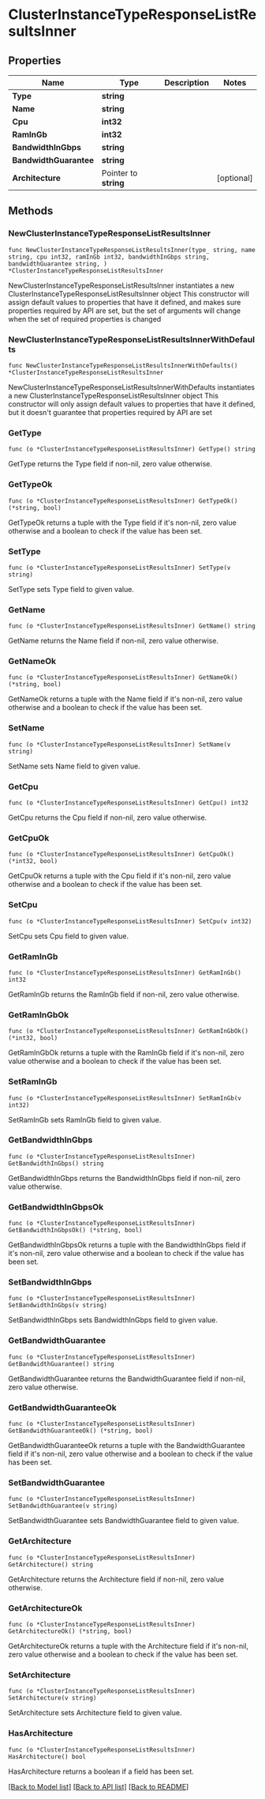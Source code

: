 # ClusterInstanceTypeResponseListResultsInner

## Properties

Name | Type | Description | Notes
------------ | ------------- | ------------- | -------------
**Type** | **string** |  | 
**Name** | **string** |  | 
**Cpu** | **int32** |  | 
**RamInGb** | **int32** |  | 
**BandwidthInGbps** | **string** |  | 
**BandwidthGuarantee** | **string** |  | 
**Architecture** | Pointer to **string** |  | [optional] 

## Methods

### NewClusterInstanceTypeResponseListResultsInner

`func NewClusterInstanceTypeResponseListResultsInner(type_ string, name string, cpu int32, ramInGb int32, bandwidthInGbps string, bandwidthGuarantee string, ) *ClusterInstanceTypeResponseListResultsInner`

NewClusterInstanceTypeResponseListResultsInner instantiates a new ClusterInstanceTypeResponseListResultsInner object
This constructor will assign default values to properties that have it defined,
and makes sure properties required by API are set, but the set of arguments
will change when the set of required properties is changed

### NewClusterInstanceTypeResponseListResultsInnerWithDefaults

`func NewClusterInstanceTypeResponseListResultsInnerWithDefaults() *ClusterInstanceTypeResponseListResultsInner`

NewClusterInstanceTypeResponseListResultsInnerWithDefaults instantiates a new ClusterInstanceTypeResponseListResultsInner object
This constructor will only assign default values to properties that have it defined,
but it doesn't guarantee that properties required by API are set

### GetType

`func (o *ClusterInstanceTypeResponseListResultsInner) GetType() string`

GetType returns the Type field if non-nil, zero value otherwise.

### GetTypeOk

`func (o *ClusterInstanceTypeResponseListResultsInner) GetTypeOk() (*string, bool)`

GetTypeOk returns a tuple with the Type field if it's non-nil, zero value otherwise
and a boolean to check if the value has been set.

### SetType

`func (o *ClusterInstanceTypeResponseListResultsInner) SetType(v string)`

SetType sets Type field to given value.


### GetName

`func (o *ClusterInstanceTypeResponseListResultsInner) GetName() string`

GetName returns the Name field if non-nil, zero value otherwise.

### GetNameOk

`func (o *ClusterInstanceTypeResponseListResultsInner) GetNameOk() (*string, bool)`

GetNameOk returns a tuple with the Name field if it's non-nil, zero value otherwise
and a boolean to check if the value has been set.

### SetName

`func (o *ClusterInstanceTypeResponseListResultsInner) SetName(v string)`

SetName sets Name field to given value.


### GetCpu

`func (o *ClusterInstanceTypeResponseListResultsInner) GetCpu() int32`

GetCpu returns the Cpu field if non-nil, zero value otherwise.

### GetCpuOk

`func (o *ClusterInstanceTypeResponseListResultsInner) GetCpuOk() (*int32, bool)`

GetCpuOk returns a tuple with the Cpu field if it's non-nil, zero value otherwise
and a boolean to check if the value has been set.

### SetCpu

`func (o *ClusterInstanceTypeResponseListResultsInner) SetCpu(v int32)`

SetCpu sets Cpu field to given value.


### GetRamInGb

`func (o *ClusterInstanceTypeResponseListResultsInner) GetRamInGb() int32`

GetRamInGb returns the RamInGb field if non-nil, zero value otherwise.

### GetRamInGbOk

`func (o *ClusterInstanceTypeResponseListResultsInner) GetRamInGbOk() (*int32, bool)`

GetRamInGbOk returns a tuple with the RamInGb field if it's non-nil, zero value otherwise
and a boolean to check if the value has been set.

### SetRamInGb

`func (o *ClusterInstanceTypeResponseListResultsInner) SetRamInGb(v int32)`

SetRamInGb sets RamInGb field to given value.


### GetBandwidthInGbps

`func (o *ClusterInstanceTypeResponseListResultsInner) GetBandwidthInGbps() string`

GetBandwidthInGbps returns the BandwidthInGbps field if non-nil, zero value otherwise.

### GetBandwidthInGbpsOk

`func (o *ClusterInstanceTypeResponseListResultsInner) GetBandwidthInGbpsOk() (*string, bool)`

GetBandwidthInGbpsOk returns a tuple with the BandwidthInGbps field if it's non-nil, zero value otherwise
and a boolean to check if the value has been set.

### SetBandwidthInGbps

`func (o *ClusterInstanceTypeResponseListResultsInner) SetBandwidthInGbps(v string)`

SetBandwidthInGbps sets BandwidthInGbps field to given value.


### GetBandwidthGuarantee

`func (o *ClusterInstanceTypeResponseListResultsInner) GetBandwidthGuarantee() string`

GetBandwidthGuarantee returns the BandwidthGuarantee field if non-nil, zero value otherwise.

### GetBandwidthGuaranteeOk

`func (o *ClusterInstanceTypeResponseListResultsInner) GetBandwidthGuaranteeOk() (*string, bool)`

GetBandwidthGuaranteeOk returns a tuple with the BandwidthGuarantee field if it's non-nil, zero value otherwise
and a boolean to check if the value has been set.

### SetBandwidthGuarantee

`func (o *ClusterInstanceTypeResponseListResultsInner) SetBandwidthGuarantee(v string)`

SetBandwidthGuarantee sets BandwidthGuarantee field to given value.


### GetArchitecture

`func (o *ClusterInstanceTypeResponseListResultsInner) GetArchitecture() string`

GetArchitecture returns the Architecture field if non-nil, zero value otherwise.

### GetArchitectureOk

`func (o *ClusterInstanceTypeResponseListResultsInner) GetArchitectureOk() (*string, bool)`

GetArchitectureOk returns a tuple with the Architecture field if it's non-nil, zero value otherwise
and a boolean to check if the value has been set.

### SetArchitecture

`func (o *ClusterInstanceTypeResponseListResultsInner) SetArchitecture(v string)`

SetArchitecture sets Architecture field to given value.

### HasArchitecture

`func (o *ClusterInstanceTypeResponseListResultsInner) HasArchitecture() bool`

HasArchitecture returns a boolean if a field has been set.


[[Back to Model list]](../README.md#documentation-for-models) [[Back to API list]](../README.md#documentation-for-api-endpoints) [[Back to README]](../README.md)


